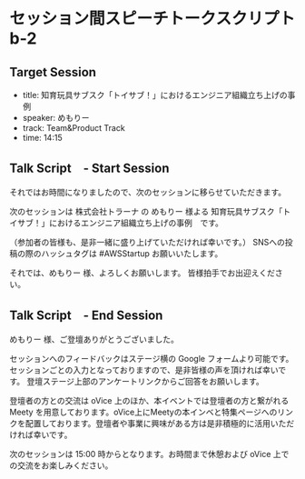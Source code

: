 # セッション間スピーチトークスクリプト b-2

## Target Session
- title: 知育玩具サブスク「トイサブ！」におけるエンジニア組織立ち上げの事例
- speaker: めもりー
- track: Team&Product Track
- time: 14:15

## Talk Script　- Start Session

それではお時間になりましたので、次のセッションに移らせていただきます。

次のセッションは 株式会社トラーナ の めもりー 様よる 知育玩具サブスク「トイサブ！」におけるエンジニア組織立ち上げの事例　です。

（参加者の皆様も、是非一緒に盛り上げていただければ幸いです。）
SNSへの投稿の際のハッシュタグは #AWSStartup お願いいたします。

それでは、めもりー 様、よろしくお願いします。
皆様拍手でお出迎えください。

## Talk Script　- End Session

めもりー 様、ご登壇ありがとうございました。

セッションへのフィードバックはステージ横の Google フォームより可能です。セッションごとの入力となっておりますので、是非皆様の声を頂ければ幸いです。
登壇ステージ上部のアンケートリンクからご回答をお願いします。

登壇者の方との交流は oVice 上のほか、本イベントでは登壇者の方と繋がれる Meety を用意しております。oVice上にMeetyの本インベと特集ページへのリンクを配置しております。登壇者や事業に興味がある方は是非積極的に活用いただければ幸いです。

次のセッションは 15:00 時からとなります。お時間まで休憩および oVice 上での交流をお楽しみください。

